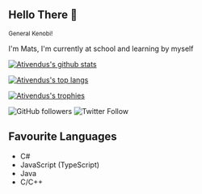 ## Hello There 👋
<sup>General Kenobi!</sup>

I'm Mats, I'm currently at school and learning by myself

[![Ativendus's github stats](https://github-readme-stats.vercel.app/api?username=Ativendus&count_private=true&bg_color=30,e96443,904e95&title_color=fff&text_color=fff)](https://github.com/anuraghazra/github-readme-stats)

[![Ativendus's top langs](https://github-readme-stats.vercel.app/api/top-langs/?username=Ativendus&langs_count=6&bg_color=30,e96443,904e95&title_color=fff&text_color=fff)](https://github.com/anuraghazra/github-readme-stats)

[![Ativendus's trophies](https://github-profile-trophy.vercel.app/?username=Ativendus&theme=onedark)](https://github.com/ryo-ma/github-profile-trophy)

![GitHub followers](https://img.shields.io/github/followers/Ativendus?style=flat-square)
![Twitter Follow](https://img.shields.io/twitter/follow/Ativendus?style=flat-square)

## Favourite Languages
- C#
- JavaScript (TypeScript)
- Java
- C/C++

